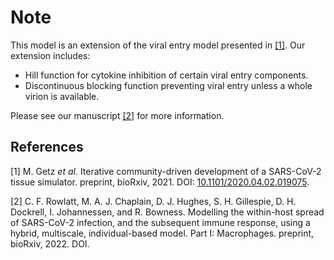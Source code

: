 # Note

This model is an extension of the viral entry model presented in [[1]](https://doi.org/10.1101/2020.04.02.019075). Our extension includes:

* Hill function for cytokine inhibition of certain viral entry components.
* Discontinuous blocking function preventing viral entry unless a whole virion is available.

Please see our manuscript [[2]]() for more information.

## References

[1] M. Getz *et al*. Iterative community-driven development of a SARS-CoV-2 tissue simulator. preprint, bioRxiv, 2021. DOI: [10.1101/2020.04.02.019075](https://doi.org/10.1101/2020.04.02.019075).

[2] C. F. Rowlatt, M. A. J. Chaplain, D. J. Hughes, S. H. Gillespie, D. H. Dockrell, I. Johannessen, and R. Bowness. Modelling the within-host spread of SARS-CoV-2 infection, and the subsequent immune response, using a hybrid, multiscale, individual-based model. Part I: Macrophages. preprint, bioRxiv, 2022. DOI.
